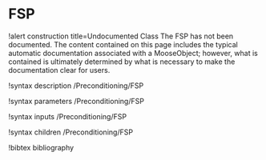 <!-- MOOSE Documentation Stub: Remove this when content is added. -->

# FSP

!alert construction title=Undocumented Class
The FSP has not been documented. The content contained on this page includes the
typical automatic documentation associated with a MooseObject; however, what is contained is
ultimately determined by what is necessary to make the documentation clear for users.

!syntax description /Preconditioning/FSP

!syntax parameters /Preconditioning/FSP

!syntax inputs /Preconditioning/FSP

!syntax children /Preconditioning/FSP

!bibtex bibliography
